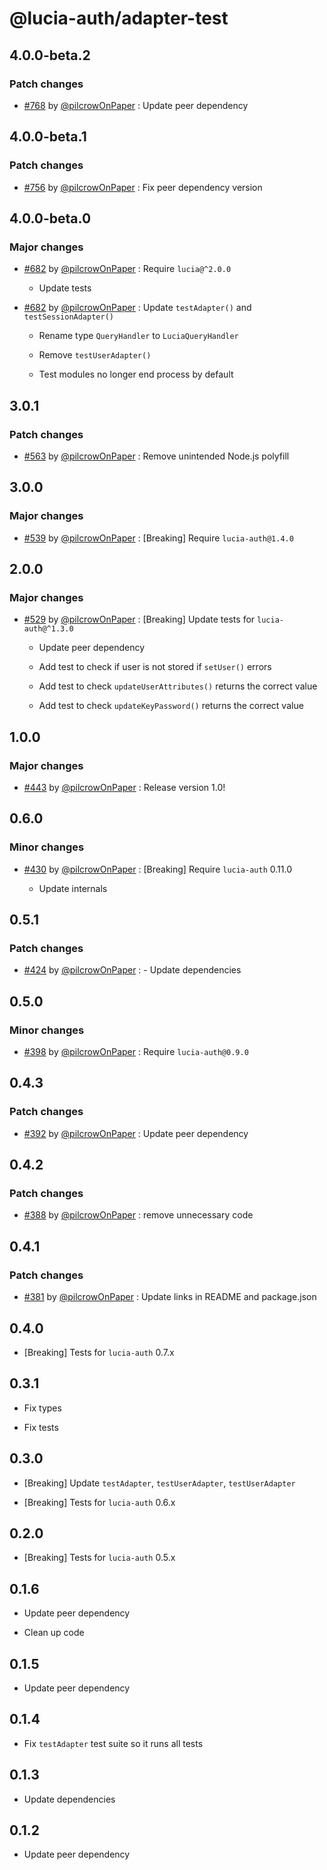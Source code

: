 # @lucia-auth/adapter-test

## 4.0.0-beta.2

### Patch changes

- [#768](https://github.com/pilcrowOnPaper/lucia/pull/768) by [@pilcrowOnPaper](https://github.com/pilcrowOnPaper) : Update peer dependency

## 4.0.0-beta.1

### Patch changes

- [#756](https://github.com/pilcrowOnPaper/lucia/pull/756) by [@pilcrowOnPaper](https://github.com/pilcrowOnPaper) : Fix peer dependency version

## 4.0.0-beta.0

### Major changes

- [#682](https://github.com/pilcrowOnPaper/lucia/pull/682) by [@pilcrowOnPaper](https://github.com/pilcrowOnPaper) : Require `lucia@^2.0.0`

  - Update tests

- [#682](https://github.com/pilcrowOnPaper/lucia/pull/682) by [@pilcrowOnPaper](https://github.com/pilcrowOnPaper) : Update `testAdapter()` and `testSessionAdapter()`

  - Rename type `QueryHandler` to `LuciaQueryHandler`

  - Remove `testUserAdapter()`

  - Test modules no longer end process by default

## 3.0.1

### Patch changes

- [#563](https://github.com/pilcrowOnPaper/lucia/pull/563) by [@pilcrowOnPaper](https://github.com/pilcrowOnPaper) : Remove unintended Node.js polyfill

## 3.0.0

### Major changes

- [#539](https://github.com/pilcrowOnPaper/lucia/pull/539) by [@pilcrowOnPaper](https://github.com/pilcrowOnPaper) : [Breaking] Require `lucia-auth@1.4.0`

## 2.0.0

### Major changes

- [#529](https://github.com/pilcrowOnPaper/lucia/pull/529) by [@pilcrowOnPaper](https://github.com/pilcrowOnPaper) : [Breaking] Update tests for `lucia-auth@^1.3.0`

  - Update peer dependency

  - Add test to check if user is not stored if `setUser()` errors

  - Add test to check `updateUserAttributes()` returns the correct value

  - Add test to check `updateKeyPassword()` returns the correct value

## 1.0.0

### Major changes

- [#443](https://github.com/pilcrowOnPaper/lucia/pull/443) by [@pilcrowOnPaper](https://github.com/pilcrowOnPaper) : Release version 1.0!

## 0.6.0

### Minor changes

- [#430](https://github.com/pilcrowOnPaper/lucia/pull/430) by [@pilcrowOnPaper](https://github.com/pilcrowOnPaper) : [Breaking] Require `lucia-auth` 0.11.0

  - Update internals

## 0.5.1

### Patch changes

- [#424](https://github.com/pilcrowOnPaper/lucia/pull/424) by [@pilcrowOnPaper](https://github.com/pilcrowOnPaper) : - Update dependencies

## 0.5.0

### Minor changes

- [#398](https://github.com/pilcrowOnPaper/lucia/pull/398) by [@pilcrowOnPaper](https://github.com/pilcrowOnPaper) : Require `lucia-auth@0.9.0`

## 0.4.3

### Patch changes

- [#392](https://github.com/pilcrowOnPaper/lucia/pull/392) by [@pilcrowOnPaper](https://github.com/pilcrowOnPaper) : Update peer dependency

## 0.4.2

### Patch changes

- [#388](https://github.com/pilcrowOnPaper/lucia/pull/388) by [@pilcrowOnPaper](https://github.com/pilcrowOnPaper) : remove unnecessary code

## 0.4.1

### Patch changes

- [#381](https://github.com/pilcrowOnPaper/lucia/pull/381) by [@pilcrowOnPaper](https://github.com/pilcrowOnPaper) : Update links in README and package.json

## 0.4.0

- [Breaking] Tests for `lucia-auth` 0.7.x

## 0.3.1

- Fix types

- Fix tests

## 0.3.0

- [Breaking] Update `testAdapter`, `testUserAdapter`, `testUserAdapter`

- [Breaking] Tests for `lucia-auth` 0.6.x

## 0.2.0

- [Breaking] Tests for `lucia-auth` 0.5.x

## 0.1.6

- Update peer dependency

- Clean up code

## 0.1.5

- Update peer dependency

## 0.1.4

- Fix `testAdapter` test suite so it runs all tests

## 0.1.3

- Update dependencies

## 0.1.2

- Update peer dependency
